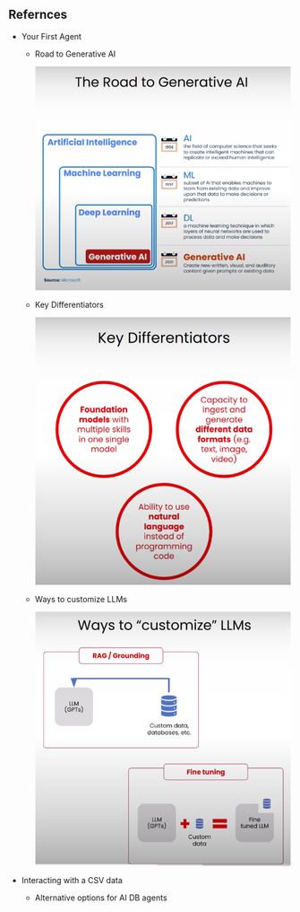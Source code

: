## Refernces

- Your First Agent

    - Road to Generative AI

        ![alt text](image.png)

    - Key Differentiators

        ![alt text](image-1.png)

    - Ways to customize LLMs

        ![alt text](image-2.png)

    
- Interacting with a CSV data

    - Alternative options for AI DB agents

        

    